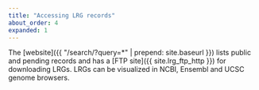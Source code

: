 ```yaml
---
title: "Accessing LRG records"
about_order: 4
expanded: 1
---
```


The [website]({{ "/search/?query=*" | prepend: site.baseurl }}) lists public and pending records and has a [FTP site]({{ site.lrg_ftp_http }}) for downloading LRGs. LRGs can be visualized in NCBI, Ensembl and UCSC genome browsers.